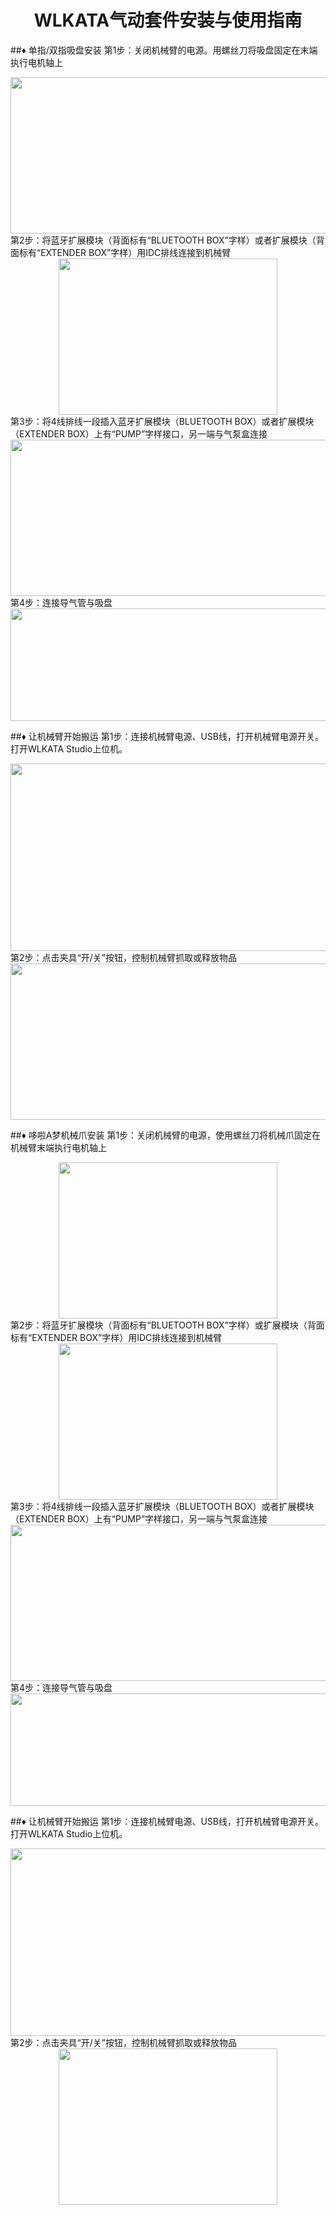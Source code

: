 # <center>WLKATA气动套件安装与使用指南</center>
##&diams; 单指/双指吸盘安装
第1步：关闭机械臂的电源。用螺丝刀将吸盘固定在末端执行电机轴上
<center><img src="https://github.com/wlkata/Picture/blob/master/5/5-1.png?raw=true" width="600" height="250" > </center>
第2步：将蓝牙扩展模块（背面标有“BLUETOOTH BOX”字样）或者扩展模块（背面标有“EXTENDER BOX”字样）用IDC排线连接到机械臂
<center><img src="https://github.com/wlkata/Picture/blob/master/5/5-2.png?raw=true" width="350" height="250" > </center>
第3步：将4线排线一段插入蓝牙扩展模块（BLUETOOTH BOX）或者扩展模块（EXTENDER BOX）上有“PUMP”字样接口，另一端与气泵盒连接
<center><img src="https://github.com/wlkata/Picture/blob/master/5/5-3.png?raw=true" width="600" height="250" > </center>
第4步：连接导气管与吸盘
<center><img src="https://github.com/wlkata/Picture/blob/master/5/5-4.png?raw=true" width="600" height="180" > </center>

##&diams; 让机械臂开始搬运
第1步：连接机械臂电源、USB线，打开机械臂电源开关。打开WLKATA Studio上位机。
<center><img src="https://github.com/wlkata/Picture/blob/master/5/5-5.png?raw=true" width="600" height="300" > </center>
第2步：点击夹具“开/关”按钮，控制机械臂抓取或释放物品
<center><img src="https://github.com/wlkata/Picture/blob/master/5/5-6.png?raw=true" width="600" height="250" > </center>

##&diams; 哆啦A梦机械爪安装
第1步：关闭机械臂的电源，使用螺丝刀将机械爪固定在机械臂末端执行电机轴上
<center><img src="https://github.com/wlkata/Picture/blob/master/5/5-7.png?raw=true" width="350" height="250" > </center>
第2步：将蓝牙扩展模块（背面标有“BLUETOOTH BOX”字样）或扩展模块（背面标有“EXTENDER BOX”字样）用IDC排线连接到机械臂
<center><img src="https://github.com/wlkata/Picture/blob/master/5/5-8.png?raw=true" width="350" height="250" > </center>
第3步：将4线排线一段插入蓝牙扩展模块（BLUETOOTH BOX）或者扩展模块（EXTENDER BOX）上有“PUMP”字样接口，另一端与气泵盒连接
<center><img src="https://github.com/wlkata/Picture/blob/master/5/5-9.png?raw=true" width="600" height="250" > </center>
第4步：连接导气管与吸盘
<center><img src="https://github.com/wlkata/Picture/blob/master/5/5-10.png?raw=true" width="600" height="180" > </center>

##&diams; 让机械臂开始搬运
第1步：连接机械臂电源、USB线，打开机械臂电源开关。打开WLKATA Studio上位机。
<center><img src="https://github.com/wlkata/Picture/blob/master/5/5-11.png?raw=true" width="600" height="300" > </center>
第2步：点击夹具“开/关”按钮，控制机械臂抓取或释放物品
<center><img src="https://github.com/wlkata/Picture/blob/master/5/5-12.png?raw=true" width="350" height="250" > </center>
